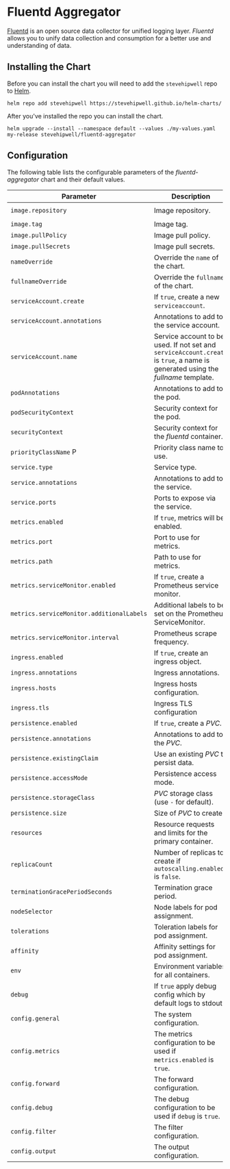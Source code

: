 # Fluentd Aggregator

[Fluentd](https://www.fluentd.org/) is an open source data collector for unified logging layer. _Fluentd_ allows you to unify data collection and consumption for a better use and understanding of data.

## Installing the Chart

Before you can install the chart you will need to add the `stevehipwell` repo to [Helm](https://helm.sh/).

```shell
helm repo add stevehipwell https://stevehipwell.github.io/helm-charts/
```

After you've installed the repo you can install the chart.

```shell
helm upgrade --install --namespace default --values ./my-values.yaml my-release stevehipwell/fluentd-aggregator
```

## Configuration

The following table lists the configurable parameters of the _fluentd-aggregator_ chart and their default values.

| Parameter                                 | Description                                                                                                                      | Default                                   |
| ----------------------------------------- | -------------------------------------------------------------------------------------------------------------------------------- | ----------------------------------------- |
| `image.repository`                        | Image repository.                                                                                                                | `ghcr.io/stevehipwell/fluentd-aggregator` |
| `image.tag`                               | Image tag.                                                                                                                       | `.Chart.AppVersion`                       |
| `image.pullPolicy`                        | Image pull policy.                                                                                                               | `IfNotPresent`                            |
| `image.pullSecrets`                       | Image pull secrets.                                                                                                              | `[]`                                      |
| `nameOverride`                            | Override the `name` of the chart.                                                                                                | `nil`                                     |
| `fullnameOverride`                        | Override the `fullname` of the chart.                                                                                            | `nil`                                     |
| `serviceAccount.create`                   | If `true`, create a new `serviceaccount`.                                                                                        | `true`                                    |
| `serviceAccount.annotations`              | Annotations to add to the service account.                                                                                       | `{}`                                      |
| `serviceAccount.name`                     | Service account to be used. If not set and `serviceAccount.create` is `true`, a name is generated using the _fullname_ template. | `nil`                                     |
| `podAnnotations`                          | Annotations to add to the pod.                                                                                                   | `{}`                                      |
| `podSecurityContext`                      | Security context for the pod.                                                                                                    | `{fsGroup: 2000}`                         |
| `securityContext`                         | Security context for the _fluentd_ container.                                                                                    | `{}`                                      |
| `priorityClassName` P                     | Priority class name to use.                                                                                                      | `""`                                      |
| `service.type`                            | Service type.                                                                                                                    | `ClusterIP`                               |
| `service.annotations`                     | Annotations to add to the service.                                                                                               | `{}`                                      |
| `service.ports`                           | Ports to expose via the service.                                                                                                 | See _values.yaml_                         |
| `metrics.enabled`                         | If `true`, metrics will be enabled.                                                                                              | `false`                                   |
| `metrics.port`                            | Port to use for metrics.                                                                                                         | `24231`                                   |
| `metrics.path`                            | Path to use for metrics.                                                                                                         | `/metrics`                                |
| `metrics.serviceMonitor.enabled`          | If `true`, create a Prometheus service monitor.                                                                                  | `false`                                   |
| `metrics.serviceMonitor.additionalLabels` | Additional labels to be set on the Prometheus ServiceMonitor.                                                                    | `{}`                                      |
| `metrics.serviceMonitor.interval`         | Prometheus scrape frequency.                                                                                                     | `1m`                                      |
| `ingress.enabled`                         | If `true`, create an ingress object.                                                                                             | `false`                                   |
| `ingress.annotations`                     | Ingress annotations.                                                                                                             | `{}`                                      |
| `ingress.hosts`                           | Ingress hosts configuration.                                                                                                     | `[]`                                      |
| `ingress.tls`                             | Ingress TLS configuration                                                                                                        | `[]`                                      |
| `persistence.enabled`                     | If `true`, create a _PVC_.                                                                                                       | `false`                                   |
| `persistence.annotations`                 | Annotations to add to the _PVC_.                                                                                                 | `{}`                                      |
| `persistence.existingClaim`               | Use an existing _PVC_ to persist data.                                                                                           | `nil`                                     |
| `persistence.accessMode`                  | Persistence access mode.                                                                                                         | `ReadWriteOnce`                           |
| `persistence.storageClass`                | _PVC_ storage class (use `-` for default).                                                                                       | `standard`                                |
| `persistence.size`                        | Size of _PVC_ to create.                                                                                                         | `8Gi`                                     |
| `resources`                               | Resource requests and limits for the primary container.                                                                          | `nil`                                     |
| `replicaCount`                            | Number of replicas to create if `autoscalling.enabled` is `false`.                                                               | `1`                                       |
| `terminationGracePeriodSeconds`           | Termination grace period.                                                                                                        | `nil`                                     |
| `nodeSelector`                            | Node labels for pod assignment.                                                                                                  | `{}`                                      |
| `tolerations`                             | Toleration labels for pod assignment.                                                                                            | `[]`                                      |
| `affinity`                                | Affinity settings for pod assignment.                                                                                            | `{}`                                      |
| `env`                                     | Environment variables for all containers.                                                                                        | `[]`                                      |
| `debug`                                   | If `true` apply debug config which by default logs to stdout.                                                                    | See _values.yaml_                         |
| `config.general`                          | The system configuration.                                                                                                        | See _values.yaml_                         |
| `config.metrics`                          | The metrics configuration to be used if `metrics.enabled` is `true`.                                                             | See _values.yaml_                         |
| `config.forward`                          | The forward configuration.                                                                                                       | See _values.yaml_                         |
| `config.debug`                            | The debug configuration to be used if `debug` is `true`.                                                                         | See _values.yaml_                         |
| `config.filter`                           | The filter configuration.                                                                                                        | See _values.yaml_                         |
| `config.output`                           | The output configuration.                                                                                                        | See _values.yaml_                         |
